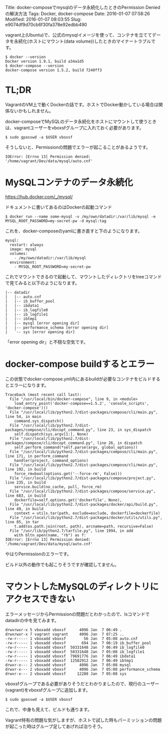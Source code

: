 Title: docker-composeでmysqlのデータ永続化したときのPermission Deniedの解決方法
Tags: Docker, docker-compose
Date: 2016-01-07 07:58:26
Modified: 2016-01-07 08:03:55
Slug: e9074df9d70cb6f30fa378e92edbb490

vagrant上(Ubuntu)で、公式のmysqlイメージを使って、コンテナを立ててデータを永続化(ホストにマウント(data volume))したときのマイナートラブルです。

```
$ docker --version
Docker version 1.9.1, build a34a1d5
$ docker-compose --version
docker-compose version 1.5.2, build 7240ff3
```

# TL;DR

VagrantのVM上で動くDockerの話です。ホストでDocker動かしている場合は関係ないかもしれません。

docker-composeでMySQLのデータ永続化をホストにマウントして使うときは、vagrantユーザーをvboxsfグループに入れておく必要があります。

```
$ sudo gpasswd -a $USER vboxsf
```

そうしないと、Permissionの問題でエラーが起こることがあるようです。

```
IOError: [Errno 13] Permission denied: '/home/vagrant/Dev/data/mysql/auto.cnf'
```

# MySQLコンテナのデータ永続化

https://hub.docker.com/_/mysql/

ドキュメントに書いてあるのはDockerの起動コマンド

```
$ docker run --name some-mysql -v /my/own/datadir:/var/lib/mysql -e MYSQL_ROOT_PASSWORD=my-secret-pw -d mysql:tag
```

これを、docker-composeのyamlに書き直すと下のようになります。

```
mysql:
  restart: always
  image: mysql
  volumes:
    - /my/own/datadir:/var/lib/mysql
  environment:
    - MYSQL_ROOT_PASSWORD=my-secret-pw
```

これでマウントできるので起動して、マウントしたディレクトリをtreeコマンドで見てみると以下のようになります。

```
|-- datadir
|   |-- auto.cnf
|   |-- ib_buffer_pool
|   |-- ibdata1
|   |-- ib_logfile0
|   |-- ib_logfile1
|   |-- ibtmp1
|   |-- mysql [error opening dir]
|   |-- performance_schema [error opening dir]
|   `-- sys [error opening dir]
```

「error opening dir」と不穏な空気です。

# docker-compose buildするとエラー

この状態でdocker-compose.yml内にあるbuildが必要なコンテナをビルドするとエラーになります。

```
Traceback (most recent call last):
  File "/usr/local/bin/docker-compose", line 9, in <module>
    load_entry_point('docker-compose==1.5.2', 'console_scripts', 'docker-compose')()
  File "/usr/local/lib/python2.7/dist-packages/compose/cli/main.py", line 54, in main
    command.sys_dispatch()
  File "/usr/local/lib/python2.7/dist-packages/compose/cli/docopt_command.py", line 23, in sys_dispatch
    self.dispatch(sys.argv[1:], None)
  File "/usr/local/lib/python2.7/dist-packages/compose/cli/docopt_command.py", line 26, in dispatch
    self.perform_command(*self.parse(argv, global_options))
  File "/usr/local/lib/python2.7/dist-packages/compose/cli/main.py", line 171, in perform_command
    handler(project, command_options)
  File "/usr/local/lib/python2.7/dist-packages/compose/cli/main.py", line 192, in build
    force_rm=bool(options.get('--force-rm', False)))
  File "/usr/local/lib/python2.7/dist-packages/compose/project.py", line 235, in build
    service.build(no_cache, pull, force_rm)
  File "/usr/local/lib/python2.7/dist-packages/compose/service.py", line 683, in build
    dockerfile=self.options.get('dockerfile', None),
  File "/usr/local/lib/python2.7/dist-packages/docker/api/build.py", line 49, in build
    context = utils.tar(path, exclude=exclude, dockerfile=dockerfile)
  File "/usr/local/lib/python2.7/dist-packages/docker/utils/utils.py", line 85, in tar
    t.add(os.path.join(root, path), arcname=path, recursive=False)
  File "/usr/lib/python2.7/tarfile.py", line 1994, in add
    with bltn_open(name, "rb") as f:
IOError: [Errno 13] Permission denied: '/home/vagrant/Dev/data/mysql/auto.cnf'
```

やはりPermissionのエラーです。

ビルド以外の動作でも起こりそうですが確認してません。

# マウントしたMySQLのディレクトリにアクセスできない

エラーメッセージからPermissionの問題だとわかったので、lsコマンドでdatadirの中を見てみます。

```
drwxrwxr-x 5 vboxadd vboxsf      4096 Jan  7 06:49 .
drwxrwxr-x 7 vagrant vagrant     4096 Jan  7 07:25 ..
-rw-r----- 1 vboxadd vboxsf        56 Jan  7 05:08 auto.cnf
-rw-r----- 1 vboxadd vboxsf       694 Jan  7 06:19 ib_buffer_pool
-rw-r----- 1 vboxadd vboxsf  50331648 Jan  7 06:49 ib_logfile0
-rw-r----- 1 vboxadd vboxsf  50331648 Jan  7 05:08 ib_logfile1
-rw-r----- 1 vboxadd vboxsf  79691776 Jan  7 06:49 ibdata1
-rw-r----- 1 vboxadd vboxsf  12582912 Jan  7 06:49 ibtmp1
drwxr-x--- 2 vboxadd vboxsf      4096 Jan  7 05:08 mysql
drwxr-x--- 2 vboxadd vboxsf      4096 Jan  7 05:08 performance_schema
drwxr-x--- 2 vboxadd vboxsf     12288 Jan  7 05:08 sys
```

vboxsfグループである必要がありそうだとわかりましたので、現行のユーザー(vagrant)をvboxsfグループに追加します。

```
$ sudo gpasswd -a $USER vboxsf
```

これで、中身も見えて、ビルドも通ります。

Vagrant特有の問題な気がしますが、ホストで試した時もパーミッションの問題が起こった時はグループ足してあげれば治りそう。